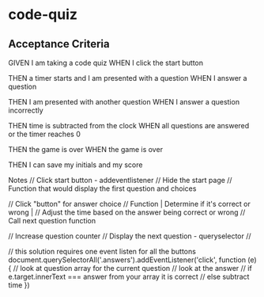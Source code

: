 # code-quiz

## Acceptance Criteria
GIVEN I am taking a code quiz
WHEN I click the start button

THEN a timer starts and I am presented with a question
WHEN I answer a question

THEN I am presented with another question
WHEN I answer a question incorrectly

THEN time is subtracted from the clock
WHEN all questions are answered or the timer reaches 0

THEN the game is over
WHEN the game is over

THEN I can save my initials and my score


Notes
// Click start button - addeventlistener 
// Hide the start page 
// Function that would display the first question and choices

// Click "button" for answer choice 
// Function | Determine if it's correct or wrong | 
// Adjust the time based on the answer being correct or wrong
// Call next question function

// Increase question counter
// Display the next question - queryselector
// 


// this solution requires one event listen for all the buttons
document.querySelectorAll('.answers').addEventListener('click', function (e) {
    // look at question array for the current question
    // look at the answer
    // if e.target.innerText === answer from your array it is correct
    // else subtract time
})
